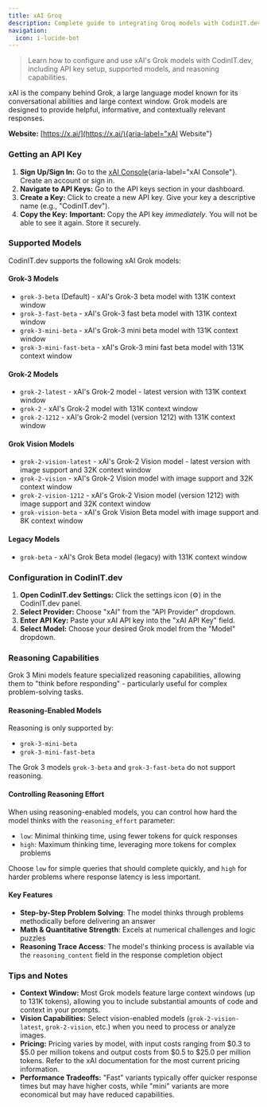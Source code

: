 ```yaml
---
title: xAI Groq
description: Complete guide to integrating Groq models with CodinIT.dev for intelligent app development with real-time capabilities.
navigation:
  icon: i-lucide-bot
---
```


> Learn how to configure and use xAI's Grok models with CodinIT.dev, including API key setup, supported models, and reasoning capabilities.

xAI is the company behind Grok, a large language model known for its conversational abilities and large context window. Grok models are designed to provide helpful, informative, and contextually relevant responses.

**Website:** [https://x.ai/](https://x.ai/){aria-label="xAI Website"}

### Getting an API Key

1. **Sign Up/Sign In:** Go to the [xAI Console](https://console.x.ai/){aria-label="xAI Console"}. Create an account or sign in.
2. **Navigate to API Keys:** Go to the API keys section in your dashboard.
3. **Create a Key:** Click to create a new API key. Give your key a descriptive name (e.g., "CodinIT.dev").
4. **Copy the Key:** **Important:** Copy the API key *immediately*. You will not be able to see it again. Store it securely.

### Supported Models

CodinIT.dev supports the following xAI Grok models:

#### Grok-3 Models

* `grok-3-beta` (Default) - xAI's Grok-3 beta model with 131K context window
* `grok-3-fast-beta` - xAI's Grok-3 fast beta model with 131K context window
* `grok-3-mini-beta` - xAI's Grok-3 mini beta model with 131K context window
* `grok-3-mini-fast-beta` - xAI's Grok-3 mini fast beta model with 131K context window

#### Grok-2 Models

* `grok-2-latest` - xAI's Grok-2 model - latest version with 131K context window
* `grok-2` - xAI's Grok-2 model with 131K context window
* `grok-2-1212` - xAI's Grok-2 model (version 1212) with 131K context window

#### Grok Vision Models

* `grok-2-vision-latest` - xAI's Grok-2 Vision model - latest version with image support and 32K context window
* `grok-2-vision` - xAI's Grok-2 Vision model with image support and 32K context window
* `grok-2-vision-1212` - xAI's Grok-2 Vision model (version 1212) with image support and 32K context window
* `grok-vision-beta` - xAI's Grok Vision Beta model with image support and 8K context window

#### Legacy Models

* `grok-beta` - xAI's Grok Beta model (legacy) with 131K context window

### Configuration in CodinIT.dev

1. **Open CodinIT.dev Settings:** Click the settings icon (⚙️) in the CodinIT.dev panel.
2. **Select Provider:** Choose "xAI" from the "API Provider" dropdown.
3. **Enter API Key:** Paste your xAI API key into the "xAI API Key" field.
4. **Select Model:** Choose your desired Grok model from the "Model" dropdown.

### Reasoning Capabilities

Grok 3 Mini models feature specialized reasoning capabilities, allowing them to "think before responding" - particularly useful for complex problem-solving tasks.

#### Reasoning-Enabled Models

Reasoning is only supported by:

* `grok-3-mini-beta`
* `grok-3-mini-fast-beta`

The Grok 3 models `grok-3-beta` and `grok-3-fast-beta` do not support reasoning.

#### Controlling Reasoning Effort

When using reasoning-enabled models, you can control how hard the model thinks with the `reasoning_effort` parameter:

* `low`: Minimal thinking time, using fewer tokens for quick responses
* `high`: Maximum thinking time, leveraging more tokens for complex problems

Choose `low` for simple queries that should complete quickly, and `high` for harder problems where response latency is less important.

#### Key Features

* **Step-by-Step Problem Solving**: The model thinks through problems methodically before delivering an answer
* **Math & Quantitative Strength**: Excels at numerical challenges and logic puzzles
* **Reasoning Trace Access**: The model's thinking process is available via the `reasoning_content` field in the response completion object

### Tips and Notes

* **Context Window:** Most Grok models feature large context windows (up to 131K tokens), allowing you to include substantial amounts of code and context in your prompts.
* **Vision Capabilities:** Select vision-enabled models (`grok-2-vision-latest`, `grok-2-vision`, etc.) when you need to process or analyze images.
* **Pricing:** Pricing varies by model, with input costs ranging from $0.3 to $5.0 per million tokens and output costs from $0.5 to $25.0 per million tokens. Refer to the xAI documentation for the most current pricing information.
* **Performance Tradeoffs:** "Fast" variants typically offer quicker response times but may have higher costs, while "mini" variants are more economical but may have reduced capabilities.
